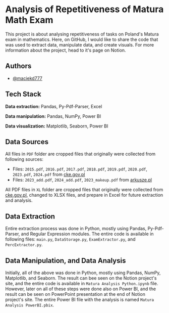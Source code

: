 
# Analysis of Repetitiveness of Matura Math Exam

This project is about analysing repetitiveness of tasks on Poland's Matura exam in mathematics. Here, on GitHub, I would like to share the code that was used to extract data, manipulate data, and create visuals. For more information about the project, head to it's page on Notion.

## Authors

- [@maciekd777](https://github.com/maciekd777)

## Tech Stack

**Data extraction:** Pandas, Py-Pdf-Parser, Excel

**Data manipulation:** Pandas, NumPy, Power BI

**Data visualization:** Matplotlib, Seaborn, Power BI

## Data Sources

All files in `PDF` folder are cropped files that originally were collected from following sources:

* Files: `2015.pdf`, `2016.pdf`, `2017.pdf`, `2018.pdf`, `2019.pdf`, `2020.pdf`, `2023.pdf`, `2024.pdf` from [cke.gov.pl](cke.gov.pl)
* Files: `2023_add.pdf`, `2024_add.pdf`, `2023_makeup.pdf` from [arkusze.pl](arkusze.pl)

All PDF files in `XL` folder are cropped files that originally were collected from [cke.gov.pl](cke.gov.pl), changed to XLSX files, and prepare in Excel for future extraction and analysis.

## Data Extraction

Entire extraction process was done in Python, mostly using Pandas, Py-Pdf-Parser, and Regular Expression modules. The entire code is available in following files: `main.py`, `DataStorage.py`, `ExamExtractor.py`, and `PercExtractor.py`.

## Data Manipulation, and Data Analysis

Initially, all of the above was done in Python, mostly using Pandas, NumPy, Matplotlib, and Seaborn. The result can bee seen on the Notion project's site, and the entire code is available in `Matura Analysis Python.ipynb` file. However, later on all of these steps were done also on Power BI, and the result can be seen on PowerPoint presentation at the end of Notion project's site. The entire Power BI file with the analysis is named `Matura Analysis PowerBI.pbix`.
